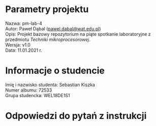 # Parametry projektu

Nazwa: pm-lab-4  
Autor: Paweł Dąbal (pawel.dabal@wat.edu.pl)  
Opis: Projekt bazowy repozytorium na piąte spotkanie laboratoryjne z przedmiotu _Techniki mikroprocesorowej_.  
Wersja: v1.0  
Data: 11.01.2021 r.

# Informacje o studencie

Imię i nazwisko studenta: Sebastian Kiszka  
Numer albumu: 72533  
Grupa studencka: WEL18DE1S1

# Odpowiedzi do pytań z instrukcji

